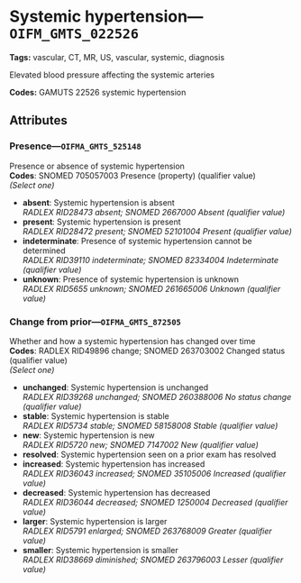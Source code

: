# Systemic hypertension—`OIFM_GMTS_022526`

**Tags:** vascular, CT, MR, US, vascular, systemic, diagnosis

Elevated blood pressure affecting the systemic arteries

**Codes:** GAMUTS 22526 systemic hypertension

## Attributes

### Presence—`OIFMA_GMTS_525148`

Presence or absence of systemic hypertension  
**Codes**: SNOMED 705057003 Presence (property) (qualifier value)  
*(Select one)*

- **absent**: Systemic hypertension is absent  
_RADLEX RID28473 absent; SNOMED 2667000 Absent (qualifier value)_
- **present**: Systemic hypertension is present  
_RADLEX RID28472 present; SNOMED 52101004 Present (qualifier value)_
- **indeterminate**: Presence of systemic hypertension cannot be determined  
_RADLEX RID39110 indeterminate; SNOMED 82334004 Indeterminate (qualifier value)_
- **unknown**: Presence of systemic hypertension is unknown  
_RADLEX RID5655 unknown; SNOMED 261665006 Unknown (qualifier value)_

### Change from prior—`OIFMA_GMTS_872505`

Whether and how a systemic hypertension has changed over time  
**Codes**: RADLEX RID49896 change; SNOMED 263703002 Changed status (qualifier value)  
*(Select one)*

- **unchanged**: Systemic hypertension is unchanged  
_RADLEX RID39268 unchanged; SNOMED 260388006 No status change (qualifier value)_
- **stable**: Systemic hypertension is stable  
_RADLEX RID5734 stable; SNOMED 58158008 Stable (qualifier value)_
- **new**: Systemic hypertension is new  
_RADLEX RID5720 new; SNOMED 7147002 New (qualifier value)_
- **resolved**: Systemic hypertension seen on a prior exam has resolved  
- **increased**: Systemic hypertension has increased  
_RADLEX RID36043 increased; SNOMED 35105006 Increased (qualifier value)_
- **decreased**: Systemic hypertension has decreased  
_RADLEX RID36044 decreased; SNOMED 1250004 Decreased (qualifier value)_
- **larger**: Systemic hypertension is larger  
_RADLEX RID5791 enlarged; SNOMED 263768009 Greater (qualifier value)_
- **smaller**: Systemic hypertension is smaller  
_RADLEX RID38669 diminished; SNOMED 263796003 Lesser (qualifier value)_